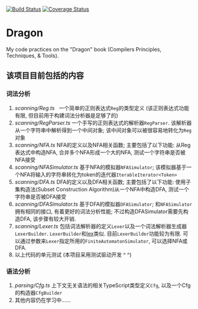 [![Build Status](https://img.shields.io/travis/shinima/dragon/master.svg?style=flat-square)](https://travis-ci.org/shinima/dragon) [![Coverage Status](https://img.shields.io/coveralls/shinima/dragon/master.svg?style=flat-square)](https://coveralls.io/github/shinima/dragon?branch=master)

# Dragon

My code practices on the "Dragon" book (Compilers Principles, Techniques, & Tools).

## 该项目目前包括的内容

### 词法分析

1. *scanning/Reg.ts*   一个简单的正则表达式`Reg`的类型定义 (该正则表达式功能有限, 但目前用于构建词法分析器是足够了的)
2. *scanning/RegParser.ts*  一个手写的正则表达式的解析器`RegParser`. 该解析器从一个字符串中解析得到一个中间对象; 该中间对象可以被很容易地转化为`Reg`对象
3. *scanning/NFA.ts*  NFA的定义以及NFA相关函数; 主要包括了以下功能: 从Reg表达式中构造NFA, 合并多个NFA形成一个大的NFA, 测试一个字符串是否被NFA接受
4. *scanning/NFASimulator.ts*  基于NFA的模拟器`NFASimulator`; 该模拟器基于一个NFA将输入的字符串转化为token的迭代器`IterableIterator<Token>`
5. *scanning/DFA.ts*  DFA的定义以及DFA相关函数; 主要包括了以下功能: 使用子集构造法(Subset Construction Algorithm)从一个NFA中构造DFA, 测试一个字符串是否被DFA接受
6. *scanning/DFASimulator.ts*  基于DFA的模拟器`DFASimulator`; 和`NFASimulator`拥有相同的接口, 有着更好的词法分析性能; 不过构造DFASimulator需要先构造DFA, 该步骤有较大开销.
7. *scanning/Lexer.ts*  包括词法解析器的定义`Lexer`以及一个词法解析器生成器`LexerBuilder`. `LexerBuilder`和[lex](http://dinosaur.compilertools.net/)类似. 目前`LexerBuilder`功能较为有限.  可以通过参数来`Lexer`指定所用的`FiniteAutomatonSimulator`, 可以选择NFA或DFA.
8. 以上代码的单元测试 (本项目采用测试驱动开发 ^ ^)

### 语法分析

1. *parsing/Cfg.ts*  上下文无关语法的相关TypeScript类型定义`Cfg`, 以及一个Cfg的构造器`CfgBuilder`
2. 其他内容仍在学习中......
